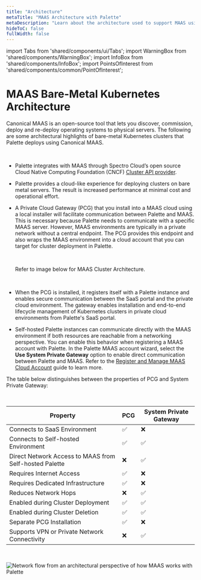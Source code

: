 ```yaml
---
title: "Architecture"
metaTitle: "MAAS Architecture with Palette"
metaDescription: "Learn about the architecture used to support MAAS using Palette"
hideToC: false
fullWidth: false
---
```


import Tabs from 'shared/components/ui/Tabs';
import WarningBox from 'shared/components/WarningBox';
import InfoBox from 'shared/components/InfoBox';
import PointsOfInterest from 'shared/components/common/PointOfInterest';

# MAAS Bare-Metal Kubernetes Architecture

Canonical MAAS is an open-source tool that lets you discover, commission, deploy and re-deploy operating systems to physical servers. The following are some architectural highlights of bare-metal Kubernetes clusters that Palette deploys using Canonical MAAS. 

<br />

- Palette integrates with MAAS through Spectro Cloud’s open source Cloud Native Computing Foundation (CNCF) [Cluster API provider](https://github.com/spectrocloud/cluster-api-provider-maas).


- Palette provides a cloud-like experience for deploying clusters on bare metal servers. The result is increased performance at minimal cost and operational effort.


- A Private Cloud Gateway (PCG) that you install into a MAAS cloud using a local installer will facilitate communication between Palette and MAAS. This is necessary because Palette needs to communicate with a specific MAAS server. However, MAAS environments are typically in a private network without a central endpoint. The PCG provides this endpoint and also wraps the MAAS environment into a cloud account that you can target for cluster deployment in Palette.  

  <br />

  Refer to image below for MAAS Cluster Architecture.

  <br />

- When the PCG is installed, it registers itself with a Palette instance and enables secure communication between the SaaS portal and the private cloud environment. The gateway enables installation and end-to-end lifecycle management of Kubernetes clusters in private cloud environments from Palette's SaaS portal.



- Self-hosted Palette instances can communicate directly with the MAAS environment if both resources are reachable from a networking perspective. You can enable this behavior when registering a MAAS account with Palette. In the Palette MAAS account wizard, select the **Use System Private Gateway** option to enable direct communication between Palette and MAAS.  Refer to the [Register and Manage MAAS Cloud Account](/clusters/data-center/maas/register-manage-maas-cloud-accounts) guide to learn more.

  

The table below distinguishes between the properties of PCG and System Private Gateway: 

<br />

| Property | PCG | System Private Gateway |
|-----------|----|----------------|
| Connects to SaaS Environment| ✅ | ❌ |
| Connects to Self-hosted Environment | ✅ | ✅ |
| Direct Network Access to MAAS from Self-hosted Palette |  ❌ | ✅ |
| Requires Internet Access |   ✅  | ❌ |
| Requires Dedicated Infrastructure | ✅| ❌ |
| Reduces Network Hops | ❌ | ✅ |
| Enabled during Cluster Deployment | ✅ | ✅ |
| Enabled during Cluster Deletion | ✅ | ✅ |
| Separate PCG Installation | ✅ | ❌ |
| Supports VPN or Private Network Connectivity |  ❌  | ✅ |


<br />

![Network flow from an architectural perspective of how MAAS works with Palette](/maas_cluster_architecture.png)